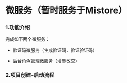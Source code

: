 # 微服务（暂时服务于Mistore）

### 1.功能介绍

完成如下两个微服务：

- 验证码微服务（生成验证码、验证验证码）

- 后台角色管理微服务（增删改查）



### 2.项目创建-启动流程